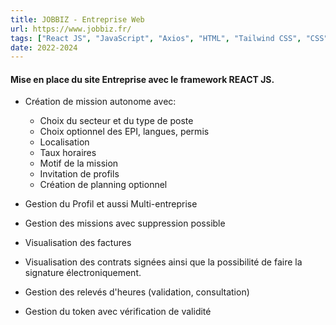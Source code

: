 ```yaml
---
title: JOBBIZ - Entreprise Web
url: https://www.jobbiz.fr/
tags: ["React JS", "JavaScript", "Axios", "HTML", "Tailwind CSS", "CSS","Yousign"]
date: 2022-2024
---
```


#### Mise en place du site Entreprise avec le framework REACT JS. 

- Création de mission autonome avec:
    - Choix du secteur et du type de poste
    - Choix optionnel des EPI, langues, permis  
    - Localisation
    - Taux horaires
    - Motif de la mission
    - Invitation de profils 
    - Création de planning optionnel  
  
- Gestion du Profil et aussi Multi-entreprise
- Gestion des missions avec suppression possible
- Visualisation des factures
- Visualisation des contrats signées ainsi que la possibilité de faire la signature électroniquement.
- Gestion des relevés d'heures (validation, consultation)
- Gestion du token avec vérification de validité

